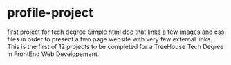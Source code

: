 # profile-project
first project for tech degree
Simple html doc that links a few images and css files in order to present a two page website with very few external links. This is
the first of 12 projects to be completed for a TreeHouse Tech Degree in FrontEnd Web Developement.
